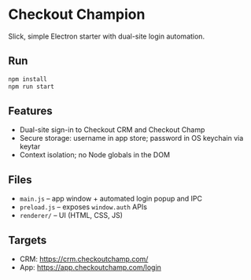 # Checkout Champion

Slick, simple Electron starter with dual-site login automation.

## Run

```bash
npm install
npm run start
```

## Features

- Dual-site sign-in to Checkout CRM and Checkout Champ
- Secure storage: username in app store; password in OS keychain via keytar
- Context isolation; no Node globals in the DOM

## Files

- `main.js` – app window + automated login popup and IPC
- `preload.js` – exposes `window.auth` APIs
- `renderer/` – UI (HTML, CSS, JS)

## Targets

- CRM: https://crm.checkoutchamp.com/
- App: https://app.checkoutchamp.com/login
